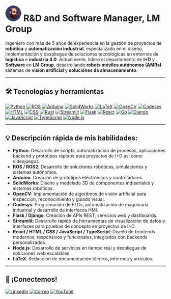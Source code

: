 <!--
![TechBrews](https://github.com/mororko/mororko/blob/main/TechBrews.png)
-->

# <img src="https://github.com/mororko/mororko/blob/main/Avatar.png" alt="TechBrews" width="50px" height="auto" /> R&D and Software Manager, LM Group

Ingeniero con más de 5 años de experiencia en la gestión de proyectos de **robótica** y **automatización industrial**, especializado en el diseño, implementación y despliegue de soluciones tecnológicas en entornos de **logística** e **industria 4.0**. Actualmente, lidero el departamento de **I+D** y **Software** en **LM Group**, desarrollando **robots móviles autónomos (AMRs)**, sistemas de **visión artificial** y **soluciónes de almacenamiento**.

---

## 🛠️ Tecnologías y herramientas

[![Python](https://img.shields.io/badge/-Python-3776AB?style=flat&logo=python&logoColor=white)](https://www.python.org/)
[![ROS](https://img.shields.io/badge/-ROS-22314E?style=flat&logo=ros&logoColor=white)](https://www.ros.org/)
[![Arduino](https://img.shields.io/badge/-Arduino-00979D?style=flat&logo=arduino&logoColor=white)](https://www.arduino.cc/)
[![SolidWorks](https://img.shields.io/badge/-SolidWorks-FF0000?style=flat&logo=solidworks&logoColor=white)](https://www.solidworks.com/es)
[![LaTeX](https://img.shields.io/badge/-LaTeX-008080?style=flat&logo=latex&logoColor=white)](https://es.overleaf.com/)
[![OpenCV](https://img.shields.io/badge/-OpenCV-5C3EE8?style=flat&logo=opencv&logoColor=white)](https://opencv.org/)
[![Codesys](https://img.shields.io/badge/-Codesys-00549F?style=flat&logo=codesys&logoColor=white)](https://www.codesys.com/)
[![HTML](https://img.shields.io/badge/-HTML5-E34F26?style=flat&logo=html5&logoColor=white)](https://developer.mozilla.org/en-US/docs/Web/HTML)
[![CSS](https://img.shields.io/badge/-CSS3-1572B6?style=flat&logo=css3&logoColor=white)](https://developer.mozilla.org/en-US/docs/Web/CSS)
[![Rust](https://img.shields.io/badge/-Rust-000000?style=flat&logo=rust&logoColor=white)](https://www.rust-lang.org/)
[![Streamlit](https://img.shields.io/badge/-Streamlit-FF4B4B?style=flat&logo=streamlit&logoColor=white)](https://streamlit.io/)
[![Flask](https://img.shields.io/badge/-Flask-000000?style=flat&logo=flask&logoColor=white)](https://flask.palletsprojects.com/)
[![React](https://img.shields.io/badge/-React-20232A?style=flat&logo=react&logoColor=61DAFB)](https://reactjs.org/)
[![Go](https://img.shields.io/badge/-Go-00ADD8?style=flat&logo=go&logoColor=white)](https://go.dev/)
[![Django](https://img.shields.io/badge/-Django-092E20?style=flat&logo=django&logoColor=white)](https://www.djangoproject.com/)
[![JavaScript](https://img.shields.io/badge/-JavaScript-F7DF1E?style=flat&logo=javascript&logoColor=black)](https://developer.mozilla.org/en-US/docs/Web/JavaScript)
[![TypeScript](https://img.shields.io/badge/-TypeScript-3178C6?style=flat&logo=typescript&logoColor=white)](https://www.typescriptlang.org/)
[![Node.js](https://img.shields.io/badge/-Node.js-339933?style=flat&logo=nodedotjs&logoColor=white)](https://nodejs.org/)



---

## 💡 **Descripción rápida de mis habilidades:**

- **Python**: Desarrollo de scripts, automatización de procesos, aplicaciones backend y prototipos rápidos para proyectos de I+D así como videojuegos.
- **ROS / ROS2**: Desarrollo de soluciones robóticas, simulaciones y sistemas autónomos.
- **Arduino**: Creación de prototipos electrónicos y controladores.
- **SolidWorks**: Diseño y modelado 3D de componentes industriales y sistemas robóticos.
- **OpenCV**: Implementación de algoritmos de visión artificial para inspección, reconocimiento y guiado visual.
- **Codesys**: Programación de PLCs, automatización de maquinaria industrial y desarrollo de interfaces HMI.
- **Flask / Django**: Creación de APIs REST, servicios web y dashboards.
- **Streamlit**: Desarrollo rápido de herramientas de visualización de datos e interfaces para pruebas de concepto en proyectos de I+D.
- **React / HTML / CSS / JavaScript / TypeScript**: Diseño de frontends modernos, responsivos y funcionales, integrados con backends personalizados.
- **Node.js**: Desarrollo de servicios en tiempo real y despliegue de soluciones web escalables.
- **LaTeX**: Redacción de documentación técnica, informes y artículos.

---

## 💬 ¡Conectemos!
[![LinkedIn](https://img.shields.io/badge/-LinkedIn-0077B5?style=flat&logo=linkedin&logoColor=white)](https://www.linkedin.com/in/diego-mora-herreros-b25454ba)
[![Correo](https://img.shields.io/badge/-Correo-EA4335?style=flat&logo=gmail&logoColor=white)](mailto:mora8mola@gmail.com)
[![YouTube](https://img.shields.io/badge/YouTube-FF0000?style=flat&logo=youtube&logoColor=white)](https://www.youtube.com/@techbrews9693)



